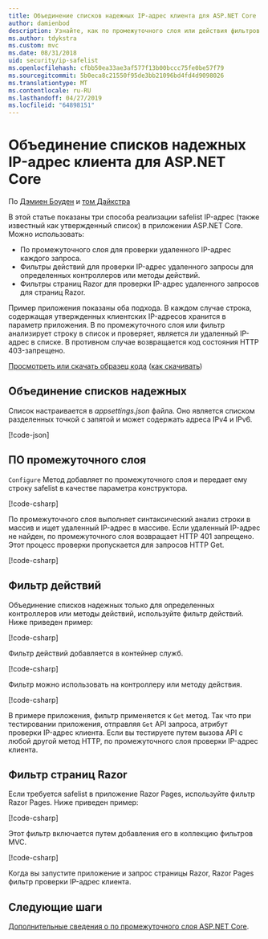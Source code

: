 ```yaml
---
title: Объединение списков надежных IP-адрес клиента для ASP.NET Core
author: damienbod
description: Узнайте, как по промежуточного слоя или действия фильтров для проверки IP-адресов на основе списка утвержденных IP-адреса записи.
ms.author: tdykstra
ms.custom: mvc
ms.date: 08/31/2018
uid: security/ip-safelist
ms.openlocfilehash: cfbb50ea33ae3af577f13b00bccc75fe0be57f79
ms.sourcegitcommit: 5b0eca8c21550f95de3bb21096bd4fd4d9098026
ms.translationtype: MT
ms.contentlocale: ru-RU
ms.lasthandoff: 04/27/2019
ms.locfileid: "64898151"
---
```

# <a name="client-ip-safelist-for-aspnet-core"></a>Объединение списков надежных IP-адрес клиента для ASP.NET Core

По [Дэмиен Боуден](https://twitter.com/damien_bod) и [том Дайкстра](https://github.com/tdykstra)
 
В этой статье показаны три способа реализации safelist IP-адрес (также известный как утвержденный список) в приложении ASP.NET Core. Можно использовать:

* По промежуточного слоя для проверки удаленного IP-адрес каждого запроса.
* Фильтры действий для проверки IP-адрес удаленного запросы для определенных контроллеров или методы действий.
* Фильтры страниц Razor для проверки IP-адрес удаленного запросов для страниц Razor.

Пример приложения показаны оба подхода. В каждом случае строка, содержащая утвержденных клиентских IP-адресов хранится в параметр приложения. В по промежуточного слоя или фильтр анализирует строку в список и проверяет, является ли удаленный IP-адрес в списке. В противном случае возвращается код состояния HTTP 403-запрещено.

[Просмотреть или скачать образец кода](https://github.com/aspnet/AspNetCore.Docs/tree/master/aspnetcore/security/ip-safelist/samples/2.x/ClientIpAspNetCore) ([как скачивать](xref:index#how-to-download-a-sample))

## <a name="the-safelist"></a>Объединение списков надежных

Список настраивается в *appsettings.json* файла. Оно является списком разделенных точкой с запятой и может содержать адреса IPv4 и IPv6.

[!code-json[](ip-safelist/samples/2.x/ClientIpAspNetCore/appsettings.json?highlight=2)]

## <a name="middleware"></a>ПО промежуточного слоя

`Configure` Метод добавляет по промежуточного слоя и передает ему строку safelist в качестве параметра конструктора.

[!code-csharp[](ip-safelist/samples/2.x/ClientIpAspNetCore/Startup.cs?name=snippet_Configure&highlight=7)]

По промежуточного слоя выполняет синтаксический анализ строки в массив и ищет удаленный IP-адрес в массиве. Если удаленный IP-адрес не найден, по промежуточного слоя возвращает HTTP 401 запрещено. Этот процесс проверки пропускается для запросов HTTP Get.

[!code-csharp[](ip-safelist/samples/2.x/ClientIpAspNetCore/AdminSafeListMiddleware.cs?name=snippet_ClassOnly)]

## <a name="action-filter"></a>Фильтр действий

Объединение списков надежных только для определенных контроллеров или методы действий, используйте фильтр действий. Ниже приведен пример: 

[!code-csharp[](ip-safelist/samples/2.x/ClientIpAspNetCore/Filters/ClientIdCheckFilter.cs)]

Фильтр действий добавляется в контейнер служб.

[!code-csharp[](ip-safelist/samples/2.x/ClientIpAspNetCore/Startup.cs?name=snippet_ConfigureServices&highlight=3)]

Фильтр можно использовать на контроллеру или методу действия.

[!code-csharp[](ip-safelist/samples/2.x/ClientIpAspNetCore/Controllers/ValuesController.cs?name=snippet_Filter&highlight=1)]

В примере приложения, фильтр применяется к `Get` метод. Так что при тестировании приложения, отправляя `Get` API запроса, атрибут проверки IP-адрес клиента. Если вы тестируете путем вызова API с любой другой метод HTTP, по промежуточного слоя проверки IP-адрес клиента.

## <a name="razor-pages-filter"></a>Фильтр страниц Razor 

Если требуется safelist в приложение Razor Pages, используйте фильтр Razor Pages. Ниже приведен пример: 

[!code-csharp[](ip-safelist/samples/2.x/ClientIpAspNetCore/Filters/ClientIdCheckPageFilter.cs)]

Этот фильтр включается путем добавления его в коллекцию фильтров MVC.

[!code-csharp[](ip-safelist/samples/2.x/ClientIpAspNetCore/Startup.cs?name=snippet_ConfigureServices&highlight=7-9)]

Когда вы запустите приложение и запрос страницы Razor, Razor Pages фильтр проверки IP-адрес клиента.

## <a name="next-steps"></a>Следующие шаги

[Дополнительные сведения о по промежуточного слоя ASP.NET Core](xref:fundamentals/middleware/index).
